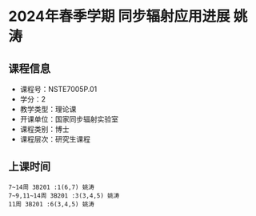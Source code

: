 # 2024年春季学期 同步辐射应用进展 姚涛






## 课程信息

- 课程号：NSTE7005P.01
- 学分：2
- 教学类型：理论课
- 开课单位：国家同步辐射实验室
- 课程类别：博士
- 课程层次：研究生课程

## 上课时间

```
7~14周 3B201 :1(6,7) 姚涛
7~9,11~14周 3B201 :3(3,4,5) 姚涛
11周 3B201 :6(3,4,5) 姚涛
```

